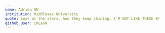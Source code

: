 ```yaml
---
name: Adrien GN
institution: Middlesex University
quote: Look at the stars, how they keep shining, I'M NOT LIKE THESE B*. I'm a  MF supernova in the making !
github_user: imLaGN
---
```

